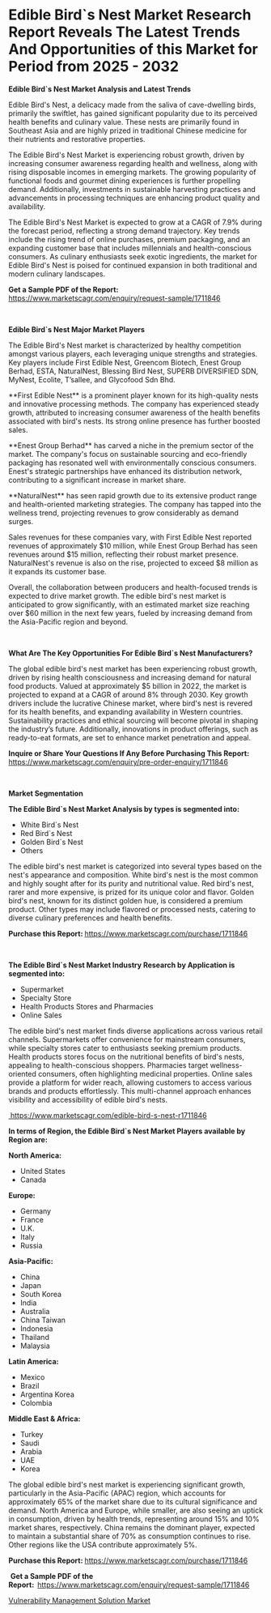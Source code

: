 <p><h1>Edible Bird`s Nest Market Research Report Reveals The Latest Trends And Opportunities of this Market for Period from 2025 - 2032</h1></p><p><strong>Edible Bird`s Nest Market Analysis and Latest Trends</strong></p>
<p><p>Edible Bird's Nest, a delicacy made from the saliva of cave-dwelling birds, primarily the swiftlet, has gained significant popularity due to its perceived health benefits and culinary value. These nests are primarily found in Southeast Asia and are highly prized in traditional Chinese medicine for their nutrients and restorative properties.</p><p>The Edible Bird's Nest Market is experiencing robust growth, driven by increasing consumer awareness regarding health and wellness, along with rising disposable incomes in emerging markets. The growing popularity of functional foods and gourmet dining experiences is further propelling demand. Additionally, investments in sustainable harvesting practices and advancements in processing techniques are enhancing product quality and availability.</p><p>The Edible Bird's Nest Market is expected to grow at a CAGR of 7.9% during the forecast period, reflecting a strong demand trajectory. Key trends include the rising trend of online purchases, premium packaging, and an expanding customer base that includes millennials and health-conscious consumers. As culinary enthusiasts seek exotic ingredients, the market for Edible Bird's Nest is poised for continued expansion in both traditional and modern culinary landscapes.</p></p>
<p><strong>Get a Sample PDF of the Report:&nbsp;</strong> <a href="https://www.marketscagr.com/enquiry/request-sample/1711846?utm_campaign=2528&utm_medium=2&utm_source=Github&utm_content=ia&utm_term=27032025&utm_id=edible-birds-nest">https://www.marketscagr.com/enquiry/request-sample/1711846</a></p>
<p>&nbsp;</p>
<p><strong>Edible Bird`s Nest Major Market Players</strong></p>
<p><p>The Edible Bird's Nest market is characterized by healthy competition amongst various players, each leveraging unique strengths and strategies. Key players include First Edible Nest, Greencom Biotech, Enest Group Berhad, ESTA, NaturalNest, Blessing Bird Nest, SUPERB DIVERSIFIED SDN, MyNest, Ecolite, T’sallee, and Glycofood Sdn Bhd.</p><p>**First Edible Nest** is a prominent player known for its high-quality nests and innovative processing methods. The company has experienced steady growth, attributed to increasing consumer awareness of the health benefits associated with bird's nests. Its strong online presence has further boosted sales.</p><p>**Enest Group Berhad** has carved a niche in the premium sector of the market. The company's focus on sustainable sourcing and eco-friendly packaging has resonated well with environmentally conscious consumers. Enest's strategic partnerships have enhanced its distribution network, contributing to a significant increase in market share.</p><p>**NaturalNest** has seen rapid growth due to its extensive product range and health-oriented marketing strategies. The company has tapped into the wellness trend, projecting revenues to grow considerably as demand surges. </p><p>Sales revenues for these companies vary, with First Edible Nest reported revenues of approximately $10 million, while Enest Group Berhad has seen revenues around $15 million, reflecting their robust market presence. NaturalNest's revenue is also on the rise, projected to exceed $8 million as it expands its customer base.</p><p>Overall, the collaboration between producers and health-focused trends is expected to drive market growth. The edible bird's nest market is anticipated to grow significantly, with an estimated market size reaching over $60 million in the next few years, fueled by increasing demand from the Asia-Pacific region and beyond.</p></p>
<p>&nbsp;</p>
<p><strong>What Are The Key Opportunities For Edible Bird`s Nest Manufacturers?</strong></p>
<p><p>The global edible bird's nest market has been experiencing robust growth, driven by rising health consciousness and increasing demand for natural food products. Valued at approximately $5 billion in 2022, the market is projected to expand at a CAGR of around 8% through 2030. Key growth drivers include the lucrative Chinese market, where bird's nest is revered for its health benefits, and expanding availability in Western countries. Sustainability practices and ethical sourcing will become pivotal in shaping the industry’s future. Additionally, innovations in product offerings, such as ready-to-eat formats, are set to enhance market penetration and appeal.</p></p>
<p><strong>Inquire or Share Your Questions If Any Before Purchasing This Report:</strong> <a href="https://www.marketscagr.com/enquiry/pre-order-enquiry/1711846?utm_campaign=2528&utm_medium=2&utm_source=Github&utm_content=ia&utm_term=27032025&utm_id=edible-birds-nest">https://www.marketscagr.com/enquiry/pre-order-enquiry/1711846</a></p>
<p>&nbsp;</p>
<p><strong>Market Segmentation</strong></p>
<p><strong>The Edible Bird`s Nest Market Analysis by types is segmented into:</strong></p>
<p><ul><li>White Bird`s Nest</li><li>Red Bird`s Nest</li><li>Golden Bird`s Nest</li><li>Others</li></ul></p>
<p><p>The edible bird's nest market is categorized into several types based on the nest's appearance and composition. White bird's nest is the most common and highly sought after for its purity and nutritional value. Red bird's nest, rarer and more expensive, is prized for its unique color and flavor. Golden bird's nest, known for its distinct golden hue, is considered a premium product. Other types may include flavored or processed nests, catering to diverse culinary preferences and health benefits.</p></p>
<p><strong>Purchase this Report:&nbsp;</strong><a href="https://www.marketscagr.com/purchase/1711846?utm_campaign=2528&utm_medium=2&utm_source=Github&utm_content=ia&utm_term=27032025&utm_id=edible-birds-nest">https://www.marketscagr.com/purchase/1711846</a></p>
<p>&nbsp;</p>
<p><strong>The Edible Bird`s Nest Market Industry Research by Application is segmented into:</strong></p>
<p><ul><li>Supermarket</li><li>Specialty Store</li><li>Health Products Stores and Pharmacies</li><li>Online Sales</li></ul></p>
<p><p>The edible bird's nest market finds diverse applications across various retail channels. Supermarkets offer convenience for mainstream consumers, while specialty stores cater to enthusiasts seeking premium products. Health products stores focus on the nutritional benefits of bird's nests, appealing to health-conscious shoppers. Pharmacies target wellness-oriented consumers, often highlighting medicinal properties. Online sales provide a platform for wider reach, allowing customers to access various brands and products effortlessly. This multi-channel approach enhances visibility and accessibility of edible bird's nests.</p></p>
<p><a href="https://www.marketscagr.com/edible-bird-s-nest-r1711846?utm_campaign=2528&utm_medium=2&utm_source=Github&utm_content=ia&utm_term=27032025&utm_id=edible-birds-nest">&nbsp;https://www.marketscagr.com/edible-bird-s-nest-r1711846</a></p>
<p><strong>In terms of Region, the Edible Bird`s Nest Market Players available by Region are:</strong></p>
<p>
    <p> <strong> North America: </strong>
        <ul>
            <li>United States</li>
            <li>Canada</li>
        </ul>
        </p> 
    <p> <strong> Europe: </strong>
        <ul>
            <li>Germany</li>
            <li>France</li>
            <li>U.K.</li>
            <li>Italy</li>
            <li>Russia</li>
        </ul>
        </p> 
    <p> <strong> Asia-Pacific: </strong>
        <ul>
            <li>China</li>
            <li>Japan</li>
            <li>South Korea</li>
            <li>India</li>
            <li>Australia</li>
            <li>China Taiwan</li>
            <li>Indonesia</li>
            <li>Thailand</li>
            <li>Malaysia</li>
        </ul>
        </p> 
    <p> <strong> Latin America: </strong>
        <ul>
            <li>Mexico</li>
            <li>Brazil</li>
            <li>Argentina Korea</li>
            <li>Colombia</li>
        </ul>
        </p> 
    <p> <strong> Middle East & Africa: </strong>
        <ul>
            <li>Turkey</li>
            <li>Saudi</li>
            <li>Arabia</li>
            <li>UAE</li>
            <li>Korea</li>
        </ul>
    </p>
    </p>
<p><p>The global edible bird's nest market is experiencing significant growth, particularly in the Asia-Pacific (APAC) region, which accounts for approximately 65% of the market share due to its cultural significance and demand. North America and Europe, while smaller, are also seeing an uptick in consumption, driven by health trends, representing around 15% and 10% market shares, respectively. China remains the dominant player, expected to maintain a substantial share of 70% as consumption continues to rise. Other regions like the USA contribute approximately 5%.</p></p>
<p><strong>Purchase this Report: </strong><a href="https://www.marketscagr.com/purchase/1711846?utm_campaign=2528&utm_medium=2&utm_source=Github&utm_content=ia&utm_term=27032025&utm_id=edible-birds-nest">https://www.marketscagr.com/purchase/1711846</a></p>
<p>&nbsp;<strong>Get a Sample PDF of the Report:&nbsp;&nbsp;</strong><a href="https://www.marketscagr.com/enquiry/request-sample/1711846?utm_campaign=2528&utm_medium=2&utm_source=Github&utm_content=ia&utm_term=27032025&utm_id=edible-birds-nest">https://www.marketscagr.com/enquiry/request-sample/1711846</a></p>
<p><strong></strong></p>
<p><p><a href="https://github.com/maclarensidney/Market-Research-Report-List-1/blob/main/vulnerability-management-solution-market.md?utm_campaign=2528&utm_medium=2&utm_source=Github&utm_content=ia&utm_term=27032025&utm_id=edible-birds-nest">Vulnerability Management Solution Market</a></p></p>